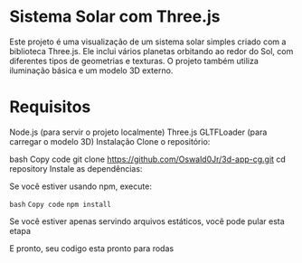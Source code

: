 # Sistema Solar com Three.js
Este projeto é uma visualização de um sistema solar simples criado com a biblioteca Three.js. Ele inclui vários planetas orbitando ao redor do Sol, com diferentes tipos de geometrias e texturas. O projeto também utiliza iluminação básica e um modelo 3D externo.

# Requisitos
Node.js (para servir o projeto localmente)
Three.js
GLTFLoader (para carregar o modelo 3D)
Instalação
Clone o repositório:

bash
Copy code
git clone https://github.com/Oswald0Jr/3d-app-cg.git
cd repository
Instale as dependências:

Se você estiver usando npm, execute:

``bash``
``Copy code``
``npm install``

Se você estiver apenas servindo arquivos estáticos, você pode pular esta etapa

E pronto, seu codigo esta pronto para rodas




